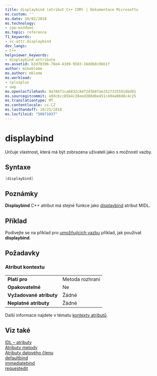 ```yaml
---
title: displaybind (atribut C++ COM) | Dokumentace Microsoftu
ms.custom: ''
ms.date: 10/02/2018
ms.technology:
- cpp-windows
ms.topic: reference
f1_keywords:
- vc-attr.displaybind
dev_langs:
- C++
helpviewer_keywords:
- displaybind attribute
ms.assetid: b3d70396-78e4-43d9-9583-16ddb8c9bb1f
author: mikeblome
ms.author: mblome
ms.workload:
- cplusplus
- uwp
ms.openlocfilehash: 9a78471ca6832c8d72d3b8fae25273155918bd81
ms.sourcegitcommit: a9dcbcc85b4c28eed280d8e451c494a00d8c4c25
ms.translationtype: MT
ms.contentlocale: cs-CZ
ms.lasthandoff: 10/25/2018
ms.locfileid: "50071037"
---
```

# <a name="displaybind"></a>displaybind

Určuje vlastnost, která má být zobrazena uživateli jako s možností vazby.

## <a name="syntax"></a>Syntaxe

```cpp
[displaybind]
```

## <a name="remarks"></a>Poznámky

**Displaybind** C++ atribut má stejné funkce jako [displaybind](/windows/desktop/Midl/displaybind) atribut MIDL.

## <a name="example"></a>Příklad

Podívejte se na příklad pro [umožňujících vazbu](bindable.md) příklad, jak používat **displaybind**.

## <a name="requirements"></a>Požadavky

### <a name="attribute-context"></a>Atribut kontextu

|||
|-|-|
|**Platí pro**|Metoda rozhraní|
|**Opakovatelné**|Ne|
|**Vyžadované atributy**|Žádné|
|**Neplatné atributy**|Žádné|

Další informace najdete v tématu [kontexty atributů](cpp-attributes-com-net.md#contexts).

## <a name="see-also"></a>Viz také

[IDL – atributy](idl-attributes.md)<br/>
[Atributy metody](method-attributes.md)<br/>
[Atributy datového členu](data-member-attributes.md)<br/>
[defaultbind](defaultbind.md)<br/>
[immediatebind](immediatebind.md)<br/>
[requestedit](requestedit.md)